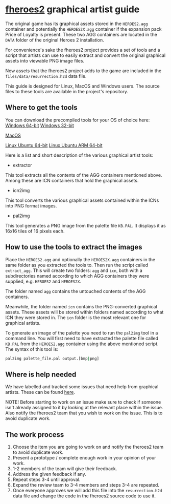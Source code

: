 # [**fheroes2**](README.md) graphical artist guide

The original game has its graphical assets stored in the `HEROES2.agg` container and potentially the `HEROES2X.agg` container if the expansion
pack Price of Loyalty is present. These two AGG containers are located in the `DATA` folder of the original Heroes 2 installation.

For convenience's sake the fheroes2 project provides a set of tools and a script that artists can use to easily extract and convert the original
graphical assets into viewable PNG image files.

New assets that the fheroes2 project adds to the game are included in the `files/data/resurrection.h2d` data file.

This guide is designed for Linux, MacOS and Windows users. The source files to these tools are available in the project's repository.

## Where to get the tools

You can download the precompiled tools for your OS of choice here:
[Windows 64-bit](https://github.com/ihhub/fheroes2/releases/download/fheroes2-windows-x64-SDL2/fheroes2_tools_windows_x64_SDL2.zip)
[Windows 32-bit](https://github.com/ihhub/fheroes2/releases/download/fheroes2-windows-x86-SDL2/fheroes2_tools_windows_x86_SDL2.zip)

[MacOS](https://github.com/ihhub/fheroes2/releases/download/fheroes2-osx-sdl2_dev/fheroes2_tools_macos_x86-64_SDL2.zip)

[Linux Ubuntu 64-bit](https://github.com/ihhub/fheroes2/releases/download/fheroes2-linux-sdl2_dev/fheroes2_tools_ubuntu_x86-64_SDL2.zip)
[Linux Ubuntu ARM 64-bit](https://github.com/ihhub/fheroes2/releases/download/fheroes2-linux-arm-sdl2_dev/fheroes2_tools_ubuntu_arm64_SDL2.zip)


Here is a list and short description of the various graphical artist tools:

- extractor

This tool extracts all the contents of the AGG containers mentioned above. Among these are ICN containers that hold the graphical assets.

- icn2img

This tool converts the various graphical assets contained within the ICNs into PNG format images.

- pal2img

This tool generates a PNG image from the palette file `KB.PAL`. It displays it as 16x16 tiles of 16 pixels each.

## How to use the tools to extract the images

Place the `HEROES2.agg` and optionally the `HEROES2X.agg` containers in the same folder as you extracted the tools to.
Then run the script called `extract_agg`. This will create two folders: `agg` and `icn`, both with a subdirectories named according
to which AGG containers they were supplied, e.g. `HEROES2` and `HEROES2X`.

The folder named `agg` contains the untouched contents of the AGG containers.

Meanwhile, the folder named `icn` contains the PNG-converted graphical assets. These assets will be stored within folders named according to what
ICN they were stored in. The `icn` folder is the most relevant one for graphical artists.

To generate an image of the palette you need to run the `pal2img` tool in a command line. You will first need to have extracted the palette file
called `KB.PAL` from the `HEROES2.agg` container using the above mentioned script.
The syntax of this tool is:
````bash
pal2img palette_file.pal output.[bmp|png]
````

## Where is help needed

We have labelled and tracked some issues that need help from graphical artists.
These can be found [here](https://github.com/ihhub/fheroes2/issues?q=is%3Aopen+is%3Aissue+label%3Aassets).

NOTE! Before starting to work on an issue make sure to check if someone isn't already assigned to it by looking at the relevant place
within the issue. Also notify the fheroes2 team that you wish to work on the issue. This is to avoid duplicate work.

## The work process

1. Choose the item you are going to work on and notify the fheroes2 team to avoid duplicate work.
2. Present a prototype / complete enough work in your opinion of your work.
3. 1-2 members of the team will give their feedback.
4. Address the given feedback if any.
5. Repeat steps 3-4 until approval.
6. Expand the review team to 3-4 members and steps 3-4 are repeated.
7. Once everyone approves we will add this file into the `resurrection.h2d` data file and change the code in the fheroes2 source code to use it.

